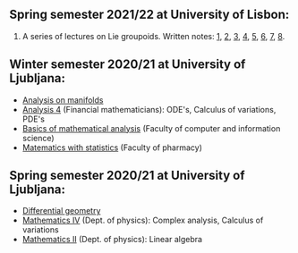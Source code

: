 ## Spring semester 2021/22 at University of Lisbon:
1. A series of lectures on Lie groupoids. Written notes: [1](/pdfs/lie-groupoids/Lie-groupoids-2022-03-30-Lecture-1.pdf), [2](/pdfs/lie-groupoids/Lie-groupoids-2022-04-06-Lecture-2.pdf), [3](/pdfs/lie-groupoids/Lie-groupoids-2022-04-11-Lecture-3.pdf), [4](/pdfs/lie-groupoids/Lie-groupoids-2022-04-20-Lecture-4.pdf), [5](/pdfs/lie-groupoids/Lie-groupoids-2022-04-28-Lecture-5.pdf), [6](/pdfs/lie-groupoids/Lie-groupoids-2022-05-05-Lecture-6.pdf), [7](/pdfs/lie-groupoids/Lie-groupoids-2022-05-11-Lecture-7.pdf), [8](/pdfs/lie-groupoids/Lie-groupoids-2022-05-18-Lecture-8.pdf).

## Winter semester 2020/21 at University of Ljubljana:

- [Analysis on manifolds](https://www.youtube.com/playlist?list=PLyrzp6-VrcEhfTbgxjVNz8Te9LGVxU4as)
- [Analysis 4](https://www.youtube.com/playlist?list=PLyrzp6-VrcEgzQVPQFuUSWGZ6lPKmYDq0) (Financial mathematicians): ODE's, Calculus of variations, PDE's
- [Basics of mathematical analysis](https://www.youtube.com/playlist?list=PLyrzp6-VrcEjQwcqs4DnY7bb9KRhAozH5) (Faculty of computer and information science)
- [Matematics with statistics](https://www.youtube.com/playlist?list=PLyrzp6-VrcEi4PB7HEL4oZszn3xK2IsoN) (Faculty of pharmacy)

## Spring semester 2020/21 at University of Ljubljana:

- [Differential geometry](https://www.youtube.com/playlist?list=PLyrzp6-VrcEiKoaEm3FQ9W2l50mk11qnE)
- [Mathematics IV](https://www.youtube.com/playlist?list=PLyrzp6-VrcEiV3H-MZC7DBp44ePzX5U9G) (Dept. of physics): Complex analysis, Calculus of variations
- [Mathematics II](https://www.youtube.com/playlist?list=PLyrzp6-VrcEjkmDEJ3-TvWGAW00CeCcPt) (Dept. of physics): Linear algebra